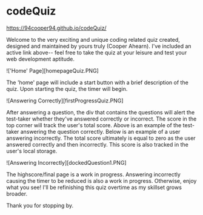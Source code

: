 # codeQuiz

https://94cooper94.github.io/codeQuiz/

Welcome to the very exciting and unique coding related quiz created, designed and maintained by yours truly (Cooper Ahearn). I've included an active link above-- feel free to take the quiz at your leisure and test your web development aptitude.

!['Home' Page][homepageQuiz.PNG]

The 'home' page will include a start button with a brief description of the quiz. Upon starting the quiz, the timer will begin.

![Answering Correctly][firstProgressQuiz.PNG]

After answering a question, the div that contains the questions will alert the test-taker whether they've answered correctly or incorrect. The score in the top corner will track the user's total score. Above is an example of the test-taker answering the question correctly. Below is an example of a user answering incorrectly. The total score ultimately is equal to zero as the user answered correctly and then incorrectly. This score is also tracked in the user's local storage.

![Answering Incorrectly][dockedQuestion1.PNG]

The highscore/final page is a work in progress. Answering incorrectly causing the timer to be reduced is also a work in progress. Otherwise, enjoy what you see! I'll be refinishing this quiz overtime as my skillset grows broader.

Thank you for stopping by.